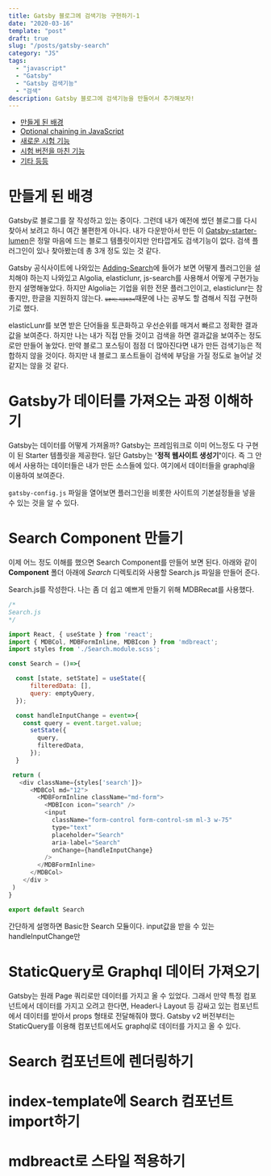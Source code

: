 ```yaml
---
title: Gatsby 블로그에 검색기능 구현하기-1
date: "2020-03-16"
template: "post"
draft: true
slug: "/posts/gatsby-search"
category: "JS"
tags:
  - "javascript"
  - "Gatsby"
  - "Gatsby 검색기능"
  - "검색"
description: Gatsby 블로그에 검색기능을 만들어서 추가해보자!
---
```

<style>
  s{
    font-size:0.5em;
  }
</style>
 - [만들게 된 배경](#만들게-된-배경)
 - [Optional chaining in JavaScript](#optional-chaining-in-javascript)
 - [새로운 시험 기능](#새로운-시험-기능)
 - [시험 버전을 마친 기능](#시험버전을-마친-기능)
 - [기타 등등](#기타) 


# 만들게 된 배경

Gatsby로 블로그를 잘 작성하고 있는 중이다. 그런데 내가 예전에 썼던 블로그를 다시 찾아서 보려고 하니 여간 불편한게 아니다. 내가 다운받아서 만든 이 [Gatsby-starter-lumen](https://www.gatsbyjs.org/starters/alxshelepenok/gatsby-starter-lumen/)은 정말 마음에 드는 블로그 템플릿이지만 안타깝게도 검색기능이 없다. 검색 플러그인이 있나 찾아봤는데 총 3개 정도 있는 것 같다.

Gatsby 공식사이트에 나와있는 [Adding-Search](https://www.gatsbyjs.org/docs/adding-search/)에 들어가 보면 어떻게 플러그인을 설치해야 하는지 나와있고 Algolia, elasticlunr, js-search를 사용해서 어떻게 구현가능한지 설명해놓았다.
하지만 Algolia는 기업을 위한 전문 플러그인이고, elasticlunr는 참 좋지만, 한글을 지원하지 않는다. <s>일본어는 지원하면서</s>때문에 나는 공부도 할 겸해서 직접 구현하기로 했다.

 elasticLunr를 보면 받은 단어들을 토큰화하고 우선순위를 매겨서 빠르고 정확한 결과값을 보여준다. 하지만 나는 내가 직접 만들 것이고 검색을 하면 결과값을 보여주는 정도로만 만들어 놓았다. 만약 블로그 포스팅이 점점 더 많아진다면 내가 만든 검색기능은 적합하지 않을 것이다. 하지만 내 블로그 포스트들이 검색에 부담을 가질 정도로 늘어날 것 같지는 않을 것 같다.

# Gatsby가 데이터를 가져오는 과정 이해하기

Gatsby는 데이터를 어떻게 가져올까? Gatsby는 프레임워크로 이미 어느정도 다 구현이 된 Starter 템플릿을 제공한다. 
일단 Gatsby는 <strong>'정적 웹사이트 생성기'</strong>이다. 즉 그 안에서 사용하는 데이터들은 내가 만든 소스들에 있다. 여기에서 데이터들을 graphql을 이용하여 보여준다. 

`gatsby-config.js` 파일을 열어보면 플러그인을 비롯한 사이트의 기본설정들을 넣을 수 있는 것을 알 수 있다.



# Search Component 만들기

이제 어느 정도 이해를 했으면 Search Component를 만들어 보면 된다. 아래와 같이 **Component** 폴더 아래에 *Search* 디렉토리와 사용할 Search.js 파일을 만들어 준다. 

Search.js를 작성한다. 나는 좀 더 쉽고 예쁘게 만들기 위해 MDBRecat를 사용했다.

```js
/* 
Search.js 
*/

import React, { useState } from 'react';
import { MDBCol, MDBFormInline, MDBIcon } from 'mdbreact';
import styles from './Search.module.scss';

const Search = ()=>{

  const [state, setState] = useState({
      filteredData: [],
      query: emptyQuery,
  });

  const handleInputChange = event=>{
    const query = event.target.value;
      setState({
        query, 
        filteredData, 
      });
  }

 return (
   <div className={styles['search']}>
      <MDBCol md="12">
        <MDBFormInline className="md-form">
          <MDBIcon icon="search" />
          <input
            className="form-control form-control-sm ml-3 w-75"
            type="text"
            placeholder="Search"
            aria-label="Search"
            onChange={handleInputChange}
          />
        </MDBFormInline>
      </MDBCol>
    </div >
 )
}

export default Search

```

간단하게 설명하면 Basic한 Search 모듈이다. input값을 받을 수 있는 handleInputChange만 


# StaticQuery로 Graphql 데이터 가져오기 

Gatsby는 원래 Page 쿼리로만 데이터를 가지고 올 수 있었다. 그래서 만약 특정 컴포넌트에서 데이터를 가지고 오려고 한다면, Header나 Layout 등 감싸고 있는 컴포넌트에서 데이터를 받아서 props 형태로 전달해줘야 했다.
Gatsby v2 버전부터는 StaticQuery를 이용해 컴포넌트에서도 graphql로 데이터를 가지고 올 수 있다.
# Search 컴포넌트에 렌더링하기

# index-template에 Search 컴포넌트 import하기

# mdbreact로 스타일 적용하기
